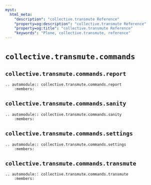 ```yaml
---
myst:
  html_meta:
    "description": "collective.transmute Reference"
    "property=og:description": "collective.transmute Reference"
    "property=og:title": "collective.transmute Reference"
    "keywords": "Plone, collective.transmute, reference"
---
```


# `collective.transmute.commands`

## `collective.transmute.commands.report`

```{eval-rst}
.. automodule:: collective.transmute.commands.report
    :members:
```

## `collective.transmute.commands.sanity`

```{eval-rst}
.. automodule:: collective.transmute.commands.sanity
    :members:
```

## `collective.transmute.commands.settings`

```{eval-rst}
.. automodule:: collective.transmute.commands.settings
    :members:
```

## `collective.transmute.commands.transmute`

```{eval-rst}
.. automodule:: collective.transmute.commands.transmute
    :members:
```
